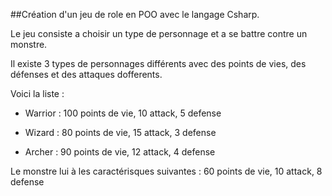 ##Création d'un jeu de role en POO avec le langage Csharp.

Le jeu consiste a choisir un type de personnage et a se battre contre un monstre.

Il existe 3 types de personnages différents avec des points de vies, des défenses et des attaques dofferents.

Voici la liste :

- Warrior : 100 points de vie, 10 attack, 5 defense

- Wizard : 80 points de vie, 15 attack, 3 defense

- Archer : 90 points de vie, 12 attack, 4 defense

Le monstre lui à les caractérisques suivantes : 60 points de vie, 10 attack, 8 defense
